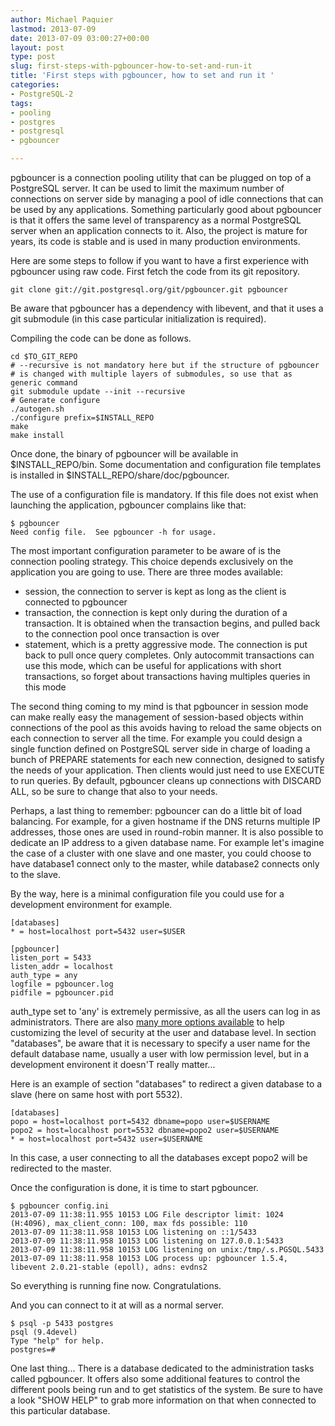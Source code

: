 ```yaml
---
author: Michael Paquier
lastmod: 2013-07-09
date: 2013-07-09 03:00:27+00:00
layout: post
type: post
slug: first-steps-with-pgbouncer-how-to-set-and-run-it
title: 'First steps with pgbouncer, how to set and run it '
categories:
- PostgreSQL-2
tags:
- pooling
- postgres
- postgresql
- pgbouncer

---
```


pgbouncer is a connection pooling utility that can be plugged on top of a PostgreSQL server. It can be used to limit the maximum number of connections on server side by managing a pool of idle connections that can be used by any applications. Something particularly good about pgbouncer is that it offers the same level of transparency as a normal PostgreSQL server when an application connects to it. Also, the project is mature for years, its code is stable and is used in many production environments.

Here are some steps to follow if you want to have a first experience with pgbouncer using raw code. First fetch the code from its git repository.

    git clone git://git.postgresql.org/git/pgbouncer.git pgbouncer

Be aware that pgbouncer has a dependency with libevent, and that it uses a git submodule (in this case particular initialization is required).

Compiling the code can be done as follows.

    cd $TO_GIT_REPO
    # --recursive is not mandatory here but if the structure of pgbouncer
    # is changed with multiple layers of submodules, so use that as generic command
    git submodule update --init --recursive
    # Generate configure
    ./autogen.sh
    ./configure prefix=$INSTALL_REPO
    make
    make install

Once done, the binary of pgbouncer will be available in $INSTALL\_REPO/bin. Some documentation and configuration file templates is installed in $INSTALL\_REPO/share/doc/pgbouncer.

The use of a configuration file is mandatory. If this file does not exist when launching the application, pgbouncer complains like that:

    $ pgbouncer 
    Need config file.  See pgbouncer -h for usage.

The most important configuration parameter to be aware of is the connection pooling strategy. This choice depends exclusively on the application you are going to use. There are three modes available:

  * session, the connection to server is kept as long as the client is connected to pgbouncer
  * transaction, the connection is kept only during the duration of a transaction. It is obtained when the transaction begins, and pulled back to the connection pool once transaction is over
  * statement, which is a pretty aggressive mode. The connection is put back to pull once query completes. Only autocommit transactions can use this mode, which can be useful for applications with short transactions, so forget about transactions having multiples queries in this mode

The second thing coming to my mind is that pgbouncer in session mode can make really easy the management of session-based objects within connections of the pool as this avoids having to reload the same objects on each connection to server all the time. For example you could design a single function defined on PostgreSQL server side in charge of loading a bunch of PREPARE statements for each new connection, designed to satisfy the needs of your application. Then clients would just need to use EXECUTE to run queries. By default, pgbouncer cleans up connections with DISCARD ALL, so be sure to change that also to your needs.

Perhaps, a last thing to remember: pgbouncer can do a little bit of load balancing. For example, for a given hostname if the DNS returns multiple IP addresses, those ones are used in round-robin manner. It is also possible to dedicate an IP address to a given database name. For example let's imagine the case of a cluster with one slave and one master, you could choose to have database1 connect only to the master, while database2 connects only to the slave.

By the way, here is a minimal configuration file you could use for a development environment for example.

    [databases]
    * = host=localhost port=5432 user=$USER
    
    [pgbouncer]
    listen_port = 5433
    listen_addr = localhost
    auth_type = any
    logfile = pgbouncer.log
    pidfile = pgbouncer.pid

auth\_type set to 'any' is extremely permissive, as all the users can log in as administrators. There are also [many more options available](https://pgbouncer.projects.pgfoundry.org/doc/config.html) to help customizing the level of security at the user and database level. In section "databases", be aware that it is necessary to specify a user name for the default database name, usually a user with low permission level, but in a development environent it doesn'T really matter...

Here is an example of section "databases" to redirect a given database to a slave (here on same host with port 5532).

    [databases]
    popo = host=localhost port=5432 dbname=popo user=$USERNAME
    popo2 = host=localhost port=5532 dbname=popo2 user=$USERNAME
    * = host=localhost port=5432 user=$USERNAME

In this case, a user connecting to all the databases except popo2 will be redirected to the master.

Once the configuration is done, it is time to start pgbouncer.

    $ pgbouncer config.ini 
    2013-07-09 11:38:11.955 10153 LOG File descriptor limit: 1024 (H:4096), max_client_conn: 100, max fds possible: 110
    2013-07-09 11:38:11.958 10153 LOG listening on ::1/5433
    2013-07-09 11:38:11.958 10153 LOG listening on 127.0.0.1:5433
    2013-07-09 11:38:11.958 10153 LOG listening on unix:/tmp/.s.PGSQL.5433
    2013-07-09 11:38:11.958 10153 LOG process up: pgbouncer 1.5.4, libevent 2.0.21-stable (epoll), adns: evdns2

So everything is running fine now. Congratulations.

And you can connect to it at will as a normal server.

    $ psql -p 5433 postgres
    psql (9.4devel)
    Type "help" for help.
    postgres=#

One last thing... There is a database dedicated to the administration tasks called pgbouncer. It offers also some additional features to control the different pools being run and to get statistics of the system. Be sure to have a look "SHOW HELP" to grab more information on that when connected to this particular database.
